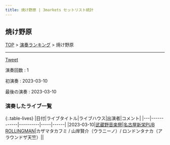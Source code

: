 ```yaml
---
title: 焼け野原 | 3markets セットリスト統計
---
```

## 焼け野原


[TOP](/setlist/) > [演奏ランキング](songs.html) > 焼け野原

___

<a href="https://twitter.com/share?ref_src=twsrc%5Etfw" data-text="3markets[ ]セットリスト > 焼け野原" class="twitter-share-button" data-via="3markets" data-hashtags="3markets" data-related="3markets" data-show-count="false">Tweet</a>

演奏回数
: 1

初演奏
: 2023-03-10

最後の演奏
: 2023-03-10









### 演奏したライブ一覧

{:.table-lives}
|日付|ライブタイトル|ライブハウス|出演者|コメント|
|---|------------|----------|-----|------|
|<span class="nowrap">2023-03-10</span>|[武蔵野音楽祭](live057.html)|[名古屋新栄PUB ROLLINGMAN](livehouse053.html)|カザマタカフミ / 山岸賢介（ウラニーノ）/ ロンドンタナカ（アラウンドザ天竺）||



<script async src="https://platform.twitter.com/widgets.js" charset="utf-8"></script>